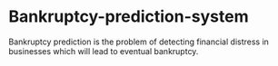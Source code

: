 # Bankruptcy-prediction-system
Bankruptcy prediction is the problem of detecting financial distress in businesses which will lead to eventual bankruptcy.

